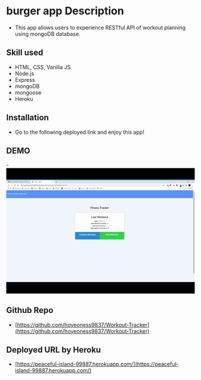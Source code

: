# burger app Description

- This app allows users to experience RESTful API of workout planning using mongoDB database.

## Skill used

- HTML, CSS, Vanilia JS
- Node.js
- Express
- mongoDB
- mongoose
- Heroku

## Installation

- Go to the following deployed link and enjoy this app!

## DEMO

-![DEMO](/public/Assets/demo.gif)

## Github Repo

- [https://github.com/hoyeoness9837/Workout-Tracker](https://github.com/hoyeoness9837/Workout-Tracker)

## Deployed URL by Heroku

- [https://peaceful-island-99887.herokuapp.com/](https://peaceful-island-99887.herokuapp.com/)
